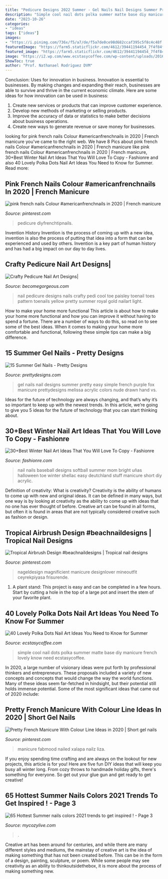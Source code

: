 ```yaml
---
title: "Pedicure Designs 2022 Summer - Gel Nails Nail Designs Summer Pretty Easy Simple French Purple Fox Manicure Prettydesigns Melissa Acrylic Colors Nude Drawn Hand Vs"
description: "Simple cool nail dots polka summer matte base diy manicure french lovely know need ecstasycoffee"
date: "2023-10-26"
categories:
- "ideas"
tags: ["ideas"]
images:
- "https://i.pinimg.com/736x/f5/a7/de/f5a7de0ce98d682ccaf395c5f8c4c48f.jpg"
featuredImage: "https://farm5.staticflickr.com/4612/39441194454_7f4f84f77d_o.jpg"
featured_image: "https://farm5.staticflickr.com/4612/39441194454_7f4f84f77d_o.jpg"
image: "https://i2.wp.com/www.ecstasycoffee.com/wp-content/uploads/2016/08/simple-design-on-matte-base.jpg"
ShowToc: true
author: "Prof. Nathanael Rodriguez DVM"
---
```



Conclusion: Uses for innovation in business.
Innovation is essential to businesses. By making changes and expanding their reach, businesses are able to survive and thrive in the current economic climate. Here are some ideas for how innovation can be used in business:
1. Create new services or products that can improve customer experience.
2. Develop new methods of marketing or selling products.
3. Improve the accuracy of data or statistics to make better decisions about business operations.
4. Create new ways to generate revenue or save money for businesses.

	

		
looking for pink french nails Colour #americanfrenchnails in 2020 | French manicure you've came to the right web. We have 8 Pics about pink french nails Colour #americanfrenchnails in 2020 | French manicure like pink french nails Colour #americanfrenchnails in 2020 | French manicure, 30+Best Winter Nail Art Ideas That You Will Love To Copy - Fashionre and also 40 Lovely Polka Dots Nail Art Ideas You Need to Know for Summer. Read more:
		
    
## Pink French Nails Colour #americanfrenchnails In 2020 | French Manicure

<img loading=lazy src="https://i.pinimg.com/736x/f6/99/4c/f6994c38efe7d0b9c81005d004e0615d.jpg" onerror="this.onerror=null;this.src='https://tse3.mm.bing.net/th?id=OIP.6btLwY2tMeMJ2wCc7ZhOOAHaKW&amp;pid=15.1';" alt="pink french nails Colour #americanfrenchnails in 2020 | French manicure">

_Source: pinterest.com_

>pedicure diyfrenchtipnails. 

	

Invention History
Invention is the process of coming up with a new idea, invention is also the process of putting that idea into a form that can be experienced and used by others. Invention is a key part of human history and has had a big impact on our day to day lives.

    
## Crafty Pedicure Nail Art Designs|

<img loading=lazy src="http://static.becomegorgeous.com/img/arts/2012/Aug/26/8560/pedicure_nail_art__12.jpg" onerror="this.onerror=null;this.src='https://tse1.mm.bing.net/th?id=OIP.s4yCYKxPqFViPFh9Uzln-wHaFj&amp;pid=15.1';" alt="Crafty Pedicure Nail Art Designs|">

_Source: becomegorgeous.com_

>nail pedicure designs nails crafty pedi cool toe paisley toenail toes pattern toenails yellow pretty summer royal gold nailart light. 

	

How to make your home more functional
This article is about how to make your home more functional and how you can improve it without having to spend a fortune. There are a number of ways to do this, so read on to see some of the best ideas. When it comes to making your home more comfortable and functional, following these simple tips can make a big difference.

    
## 15 Summer Gel Nails - Pretty Designs

<img loading=lazy src="https://www.prettydesigns.com/wp-content/uploads/2014/07/Easy-Gel-Nails.jpg" onerror="this.onerror=null;this.src='https://tse1.mm.bing.net/th?id=OIP.RPvd6dSsZFi0G3_7KJIlbAHaJ3&amp;pid=15.1';" alt="15 Summer Gel Nails - Pretty Designs">

_Source: prettydesigns.com_

>gel nails nail designs summer pretty easy simple french purple fox manicure prettydesigns melissa acrylic colors nude drawn hand vs. 

	

Ideas for the future of technology are always changing, and that’s why it’s so important to keep up with the newest trends. In this article, we’re going to give you 5 ideas for the future of technology that you can start thinking about.

    
## 30+Best Winter Nail Art Ideas That You Will Love To Copy - Fashionre

<img loading=lazy src="https://farm5.staticflickr.com/4612/39441194454_7f4f84f77d_o.jpg" onerror="this.onerror=null;this.src='https://tse3.mm.bing.net/th?id=OIP.6I4H7W4-G6wGHOXc8Gs9HQHaJo&amp;pid=15.1';" alt="30+Best Winter Nail Art Ideas That You Will Love To Copy - Fashionre">

_Source: fashionre.com_

>nail nails baseball designs softball summer mom bright uñas halloween toe winter shellac easy deutchland stuff manicure short diy acrylic. 

	

Definition of creativity: What is creativity?
Creativity is the ability of humans to come up with new and original ideas. It can be defined in many ways, but one way is by looking at creativity as the ability to come up with ideas that no one has ever thought of before. Creative art can be found in all forms, but often it is found in areas that are not typically considered creative such as fashion or design.

    
## Tropical Airbrush Design #beachnaildesigns | Tropical Nail Designs

<img loading=lazy src="https://i.pinimg.com/736x/f5/a7/de/f5a7de0ce98d682ccaf395c5f8c4c48f.jpg" onerror="this.onerror=null;this.src='https://tse3.mm.bing.net/th?id=OIP.rBa5VMsr4NY37UaaQ9_zRQHaNL&amp;pid=15.1';" alt="Tropical Airbrush Design #beachnaildesigns | Tropical nail designs">

_Source: pinterest.com_

>nageldesign magnificient manicure designlover mineoutfit ceyrekpiyasa frisurende. 

	

1. A plant stand: This project is easy and can be completed in a few hours. Start by cutting a hole in the top of a large pot and insert the stem of your favorite plant.

    
## 40 Lovely Polka Dots Nail Art Ideas You Need To Know For Summer

<img loading=lazy src="https://i2.wp.com/www.ecstasycoffee.com/wp-content/uploads/2016/08/simple-design-on-matte-base.jpg" onerror="this.onerror=null;this.src='https://tse4.mm.bing.net/th?id=OIP.2hmpS74nmikgnyqqkDpIYgHaHa&amp;pid=15.1';" alt="40 Lovely Polka Dots Nail Art Ideas You Need to Know for Summer">

_Source: ecstasycoffee.com_

>simple cool nail dots polka summer matte base diy manicure french lovely know need ecstasycoffee. 

	

In 2020, a large number of visionary ideas were put forth by professional thinkers and entrepreneurs. These proposals included a variety of new concepts and concepts that would change the way the world functions. Many of these ideas seem far-fetched in hindsight, but their potential still holds immense potential. Some of the most significant ideas that came out of 2020 include: 

    
## Pretty French Manicure With Colour Line Ideas In 2020 | Short Gel Nails

<img loading=lazy src="https://i.pinimg.com/736x/13/5e/ea/135eea76b0f016dea07195927450d384.jpg" onerror="this.onerror=null;this.src='https://tse1.mm.bing.net/th?id=OIP.CWZSSbd2EZuzBftEhWFfhQAAAA&amp;pid=15.1';" alt="Pretty French Manicure With Colour Line Ideas in 2020 | Short gel nails">

_Source: pinterest.com_

>manicure fabmood nailed xalapa nailz liza. 

	

If you enjoy spending time crafting and are always on the lookout for new projects, this article is for you! Here are five fun DIY ideas that will keep you busy all winter long. From cozy throws to handmade holiday gifts, there's something for everyone. So get out your glue gun and get ready to get creative!

    
## 65 Hottest Summer Nails Colors 2021 Trends To Get Inspired ! - Page 3

<img loading=lazy src="https://mycozylive.com/wp-content/uploads/2021/05/56.jpg" onerror="this.onerror=null;this.src='https://tse4.mm.bing.net/th?id=OIP.ajINWo6rMHiOsg1NjpyHmgHaLH&amp;pid=15.1';" alt="65 Hottest Summer nails colors 2021 trends to get inspired ! - Page 3">

_Source: mycozylive.com_

>. 

	

Creative art has been around for centuries, and while there are many different styles and mediums, the mainstay of creative art is the idea of making something that has not been created before. This can be in the form of a design, painting, sculpture, or poem. While some people may see creativity as an ability to thinkoutsidethebox, it is more about the process of making something new.

